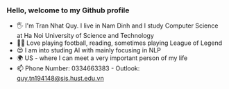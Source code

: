 ### Hello, welcome to my Github profile

* 🖐️ I'm Tran Nhat Quy. I live in Nam Dinh and I study Computer Science at Ha Noi University of Science and Technology
* 🧍‍♂️ Love playing football, reading, sometimes playing League of Legend 
* 😍 I am into studing AI with mainly focusing in NLP
* 🌍 US - where I can meet a very important person of my life
* 📫  Phone Number: 0334663383 - Outlook: quy.tn194148@sis.hust.edu.vn
